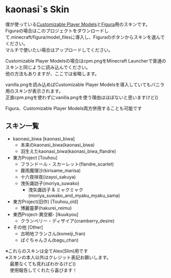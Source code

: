 # kaonasi`s Skin
僕が使っている[Customizable Player Models](https://www.curseforge.com/minecraft/mc-mods/custom-player-models)と[Figura](https://www.curseforge.com/minecraft/mc-mods/figura)用のスキンです。  
Figuraの場合はこのプロジェクトをダウンロードして.minecraft/figura/model_filesに導入し、Figuraのボタンからスキンを選んでください。  
マルチで使いたい場合はアップロードしてください。  

Customizable Player Modelsの場合はcpm.pngをMinecraft Launcherで普通のスキンと同じように読み込んでください。  
他の方法もありますが、ここでは省略します。  

vanilla.pngを読み込めばCustomizable Player Modelsを導入していてもバニラ用のスキンが表示されます。  
正直cpm.pngを使わずにvanilla.pngを使う理由はほぼないと思いますけど()  

Figura、Customizable Player Models両方併用することも可能です  
## スキン一覧
- kaonasi_biwa [kaonasi_biwa]
  - 本来のkaonasi_biwa(kaonasi_biwa)
  - 羽生えたkaonasi_biwa(kaonasi_biwa_flandre)
- 東方Project [Touhou]
    - フランドール・スカーレット(flandre_scarlet)
    - 霧雨魔理沙(kirisame_marisa)
    - 十六夜咲夜(izayoi_sakuya)
    - 洩矢諏訪子(moriya_suwako)
      - 洩矢諏訪子 & ミャクミャク(moriya_suwako_and_myaku_myaku_sama)
- 東方Project(旧作) [Touhou_old]
    - 博麗靈夢(hakurei_reimu)
- 東西Project-異空郷- [Ikuukyou]
    - クランベリー・ディザイア(cramberry_desire)
- その他 [Other]
  - 古明地フランさん(komeiji_fran)
  - ばぐちゃんさん(bagu_chan)

※これらのスキンは全てAlex(Slim)用です  
※スキンの本人以外はクレジット表記お願いします。  
&emsp;最悪なくても見ればわかるけど()  
&emsp;使用報告してくれたら喜びます！